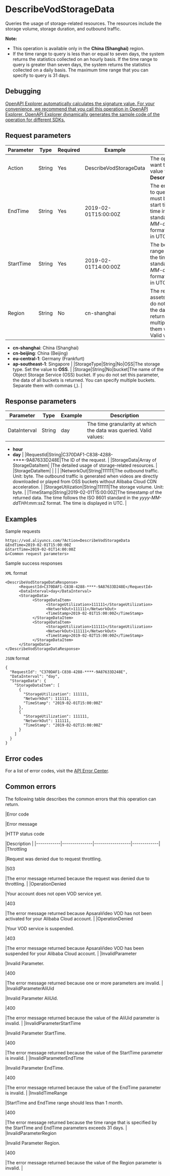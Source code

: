 # DescribeVodStorageData

Queries the usage of storage-related resources. The resources include the storage volume, storage duration, and outbound traffic.

**Note:**

-   This operation is available only in the **China \(Shanghai\)** region.
-   If the time range to query is less than or equal to seven days, the system returns the statistics collected on an hourly basis. If the time range to query is greater than seven days, the system returns the statistics collected on a daily basis. The maximum time range that you can specify to query is 31 days.

## Debugging

[OpenAPI Explorer automatically calculates the signature value. For your convenience, we recommend that you call this operation in OpenAPI Explorer. OpenAPI Explorer dynamically generates the sample code of the operation for different SDKs.](https://api.aliyun.com/#product=vod&api=DescribeVodStorageData&type=RPC&version=2017-03-21)

## Request parameters

|Parameter|Type|Required|Example|Description|
|---------|----|--------|-------|-----------|
|Action|String|Yes|DescribeVodStorageData|The operation that you want to perform. Set the value to **DescribeVodStorageData**. |
|EndTime|String|Yes|2019-02-01T15:00:00Z|The end of the time range to query. The end time must be later than the start time. Specify the time in the ISO 8601 standard in the *yyyy-MM-dd*T*HH:mm:ss*Z format. The time must be in UTC. |
|StartTime|String|Yes|2019-02-01T14:00:00Z|The beginning of the time range to query. Specify the time in the ISO 8601 standard in the *yyyy-MM-dd*T*HH:mm:ss*Z format. The time must be in UTC. |
|Region|String|No|cn-shanghai|The region where media assets are stored. If you do not set this parameter, the data in all regions is returned. You can specify multiple regions. Separate them with commas \(,\). Valid values:

 -   **cn-shanghai**: China \(Shanghai\)
-   **cn-beijing**: China \(Beijing\)
-   **eu-central-1**: Germany \(Frankfurt\)
-   **ap-southeast-1**: Singapore |
|StorageType|String|No|OSS|The storage type. Set the value to **OSS**. |
|Storage|String|No|bucket|The name of the Object Storage Service \(OSS\) bucket. If you do not set this parameter, the data of all buckets is returned. You can specify multiple buckets. Separate them with commas \(,\). |

## Response parameters

|Parameter|Type|Example|Description|
|---------|----|-------|-----------|
|DataInterval|String|day|The time granularity at which the data was queried. Valid values:

 -   **hour**
-   **day** |
|RequestId|String|C370DAF1-C838-4288-\*\*\*\*-9A87633D248E|The ID of the request. |
|StorageData|Array of StorageDataItem| |The detailed usage of storage-related resources. |
|StorageDataItem| | | |
|NetworkOut|String|111111|The outbound traffic. Unit: byte. The outbound traffic is generated when videos are directly downloaded or played from OSS buckets without Alibaba Cloud CDN acceleration. |
|StorageUtilization|String|111111|The storage volume. Unit: byte. |
|TimeStamp|String|2019-02-01T15:00:00Z|The timestamp of the returned data. The time follows the ISO 8601 standard in the *yyyy-MM-dd*T*HH:mm:ss*Z format. The time is displayed in UTC. |

## Examples

Sample requests

```
https://vod.aliyuncs.com/?Action=DescribeVodStorageData
&EndTime=2019-02-01T15:00:00Z
&StartTime=2019-02-01T14:00:00Z
&<Common request parameters>
```

Sample success responses

`XML` format

```
<DescribeVodStorageDataResponse>
	  <RequestId>C370DAF1-C838-4288-****-9A87633D248E</RequestId>
	  <DataInterval>day</DataInterval>
	  <StorageData>
		    <StorageDataItem>
			      <StorageUtilization>111111</StorageUtilization>
			      <NetworkOut>111111</NetworkOut>
			      <TimeStamp>2019-02-01T15:00:00Z</TimeStamp>
		    </StorageDataItem>
		    <StorageDataItem>
			      <StorageUtilization>111111</StorageUtilization>
			      <NetworkOut>111111</NetworkOut>
			      <TimeStamp>2019-02-02T15:00:00Z</TimeStamp>
		    </StorageDataItem>
	  </StorageData>
</DescribeVodStorageDataResponse>
```

`JSON` format

```
{
  "RequestId": "C370DAF1-C838-4288-****-9A87633D248E",
  "DataInterval": "day",
  "StorageData": {
    "StorageDataItem": [
      {
        "StorageUtilization": 111111,
        "NetworkOut": 111111,
        "TimeStamp": "2019-02-01T15:00:00Z"
      },
      {
        "StorageUtilization": 111111,
        "NetworkOut": 111111,
        "TimeStamp": "2019-02-02T15:00:00Z"
      }
    ]
  }
}
```

## Error codes

For a list of error codes, visit the [API Error Center](https://error-center.alibabacloud.com/status/product/vod).

## Common errors

The following table describes the common errors that this operation can return.

|Error code

|Error message

|HTTP status code

|Description |
|------------|---------------|------------------|-------------|
|Throttling

|Request was denied due to request throttling.

|503

|The error message returned because the request was denied due to throttling. |
|OperationDenied

|Your account does not open VOD service yet.

|403

|The error message returned because ApsaraVideo VOD has not been activated for your Alibaba Cloud account. |
|OperationDenied

|Your VOD service is suspended.

|403

|The error message returned because ApsaraVideo VOD has been suspended for your Alibaba Cloud account. |
|InvalidParameter

|Invalid Parameter.

|400

|The error message returned because one or more parameters are invalid. |
|InvalidParameterAliUid

|Invalid Parameter AliUid.

|400

|The error message returned because the value of the AliUid parameter is invalid. |
|InvalidParameterStartTime

|Invalid Parameter StartTime.

|400

|The error message returned because the value of the StartTime parameter is invalid. |
|InvalidParameterEndTime

|Invalid Parameter EndTime.

|400

|The error message returned because the value of the EndTime parameter is invalid. |
|InvalidTimeRange

|StartTime and EndTime range should less than 1 month.

|400

|The error message returned because the time range that is specified by the StartTime and EndTime parameters exceeds 31 days. |
|InvalidParameterRegion

|Invalid Parameter Region.

|400

|The error message returned because the value of the Region parameter is invalid. |

